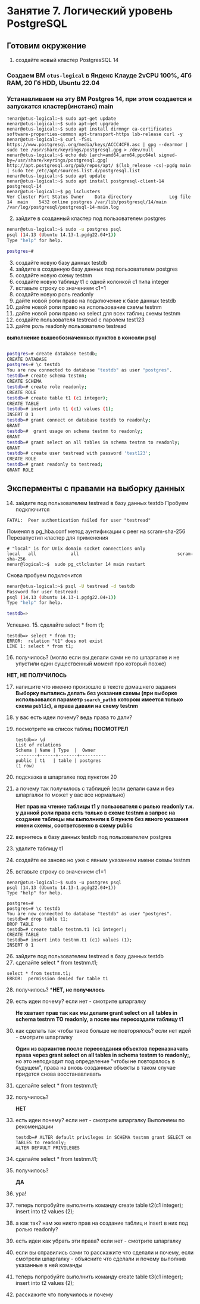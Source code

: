 # Занятие 7. Логический уровень PostgreSQL 
## Готовим окружение

1. создайте новый кластер PostgresSQL 14
### Cоздаем ВМ `otus-logical` в Яндекс Клауде 2vCPU 100%, 4Гб RAM, 20 Гб HDD, Ubuntu 22.04

### Устанавливаем на эту ВМ Postgres 14, при этом создается и запускатся кластер(инстанс) main
```
тenar@otus-logical:~$ sudo apt-get update
nenar@otus-logical:~$ sudo apt-get upgrade
nenar@otus-logical:~$ sudo apt install dirmngr ca-certificates software-properties-common apt-transport-https lsb-release curl -y
nenar@otus-logical:~$ curl -fSsL https://www.postgresql.org/media/keys/ACCC4CF8.asc | gpg --dearmor | sudo tee /usr/share/keyrings/postgresql.gpg > /dev/null
nenar@otus-logical:~$ echo deb [arch=amd64,arm64,ppc64el signed-by=/usr/share/keyrings/postgresql.gpg] http://apt.postgresql.org/pub/repos/apt/ $(lsb_release -cs)-pgdg main | sudo tee /etc/apt/sources.list.d/postgresql.list
nenar@otus-logical:~$ sudo apt update
nenar@otus-logical:~$ sudo apt install postgresql-client-14 postgresql-14
nenar@otus-logical:~$ pg_lsclusters
Ver Cluster Port Status Owner    Data directory              Log file
14  main    5432 online postgres /var/lib/postgresql/14/main /var/log/postgresql/postgresql-14-main.log
```

2. зайдите в созданный кластер под пользователем postgres
   
``` bash
nenar@otus-logical:~$ sudo -u postgres psql
psql (14.13 (Ubuntu 14.13-1.pgdg22.04+1))
Type "help" for help.

postgres=#

```
3. создайте новую базу данных testdb
4. зайдите в созданную базу данных под пользователем postgres
5. создайте новую схему testnm
6. создайте новую таблицу t1 с одной колонкой c1 типа integer
7. вставьте строку со значением c1=1
8. создайте новую роль readonly
9. дайте новой роли право на подключение к базе данных testdb
10. дайте новой роли право на использование схемы testnm
11. дайте новой роли право на select для всех таблиц схемы testnm
12. создайте пользователя testread с паролем test123
13. дайте роль readonly пользователю testread
    
**выполнение вышеобозначенных пунктов в консоли psql**
``` bash

postgres=# create database testdb;
CREATE DATABASE
postgres=# \c testdb
You are now connected to database "testdb" as user "postgres".
testdb=# create schema testnm;
CREATE SCHEMA
testdb=# create role readonly;
CREATE ROLE
testdb=# create table t1 (c1 integer);
CREATE TABLE
testdb=# insert into t1 (c1) values (1);
INSERT 0 1
testdb=# grant connect on database testdb to readonly;
GRANT
testdb=#  grant usage on schema testnm to readonly;
GRANT
testdb=# grant select on all tables in schema testnm to readonly;
GRANT
testdb=# create user testread with password 'test123';
CREATE ROLE
testdb=# grant readonly to testread;
GRANT ROLE

```

## Эксперменты с правами на выборку данных

14. зайдите под пользователем testread в базу данных testdb
Пробуем подключится
```
FATAL:  Peer authentication failed for user "testread"
```
Поменял в pg_hba.conf метод аунтификации с peer на scram-sha-256
Перезапустил кластер для применения
```
# "local" is for Unix domain socket connections only
local   all             all                                     scram-sha-256
nenar@logical:~$  sudo pg_ctlcluster 14 main restart
```
Снова пробуем подключится
``` bash
nenar@otus-logical:~$ psql -U testread -d testdb
Password for user testread:
psql (14.13 (Ubuntu 14.13-1.pgdg22.04+1))
Type "help" for help.

testdb=>
```
Успешно.
15. сделайте select * from t1;
```
testdb=> select * from t1;
ERROR:  relation "t1" does not exist
LINE 1: select * from t1;
```
16. получилось? (могло если вы делали сами не по шпаргалке и не упустили один существенный момент про который позже)

  **НЕТ, НЕ ПОЛУЧИЛОСЬ**

17. напишите что именно произошло в тексте домашнего задания
    **Выборку пытались делать без указания схемы (при выборке использовался параметр `search_path`в котором имеется только схема `public`), а права давали на схему testnm**
19. у вас есть идеи почему? ведь права то дали?
20. посмотрите на список таблиц
    **ПОСМОТРЕЛ**
       ```
       testdb=> \d
       List of relations
       Schema | Name | Type  |  Owner
      --------+------+-------+----------
       public | t1   | table | postgres
      (1 row)
       ```
22. подсказка в шпаргалке под пунктом 20
23. а почему так получилось с таблицей (если делали сами и без шпаргалки то может у вас все нормально)

     **Нет прав на чтение таблицы t1 у пользователя с ролью readonly т.к. у данной роли права есть только в схеме testnm а запрос на создание таблицы мы выполнили в 6 пункте
    без явного указания имени схемы, соответсвенно в схему public**

    
24. вернитесь в базу данных testdb под пользователем postgres
25. удалите таблицу t1
26. создайте ее заново но уже с явным указанием имени схемы testnm
27. вставьте строку со значением c1=1
```
nenar@otus-logical:~$ sudo -u postgres psql
psql (14.13 (Ubuntu 14.13-1.pgdg22.04+1))
Type "help" for help.

postgres=#
postgres=# \c testdb
You are now connected to database "testdb" as user "postgres".
testdb=# drop table t1;
DROP TABLE
testdb=# create table testnm.t1 (c1 integer);
CREATE TABLE
testdb=# insert into testnm.t1 (c1) values (1);
INSERT 0 1
```

26. зайдите под пользователем testread в базу данных testdb
27. сделайте select * from testnm.t1;

```
select * from testnm.t1;
ERROR:  permission denied for table t1
```

28. получилось?
    ***НЕТ, не получилось**
 
29. есть идеи почему? если нет - смотрите шпаргалку

    **Не хватает прав так как мы делали grant select on all tables in schema testnm TO readonly, а после мы пересоздали таблицу t1**
31. как сделать так чтобы такое больше не повторялось? если нет идей - смотрите шпаргалку

    **Один из вариантов после пересоздания объектов переназначать права через grant select on all tables in schema testnm to readonly;**, но это неподходит
    под определение "чтобы не повторялось в будущем", права на вновь созданные объекты в таком случае придется снова восстанавливать
33. сделайте select * from testnm.t1;
34. получилось?

    **НЕТ**
36. есть идеи почему? если нет - смотрите шпаргалку
    Выполняем по рекомендации
    ```
    testdb=# ALTER default privileges in SCHEMA testnm grant SELECT on TABLES to readonly;
    ALTER DEFAULT PRIVILEGES
    ```
37. сделайте select * from testnm.t1;
45. получилось?

    **ДА**
47. ура!
48. теперь попробуйте выполнить команду create table t2(c1 integer); insert into t2 values (2);
49. а как так? нам же никто прав на создание таблиц и insert в них под ролью readonly?
50. есть идеи как убрать эти права? если нет - смотрите шпаргалку
51. если вы справились сами то расскажите что сделали и почему, если смотрели шпаргалку - объясните что сделали и почему выполнив указанные в ней команды
52. теперь попробуйте выполнить команду create table t3(c1 integer); insert into t2 values (2);
53. расскажите что получилось и почему
